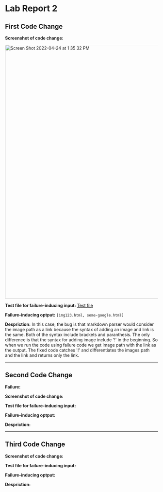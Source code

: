 # Lab Report 2

## First Code Change

**Screenshot of code change:**


<img width="835" alt="Screen Shot 2022-04-24 at 1 35 32 PM" src="https://user-images.githubusercontent.com/103089880/164995556-20ee7277-8be6-42ca-90a5-f54f7ecfe01e.png">



**Test file for failure-inducing input:**  [Test file](https://github.com/megupta06/markdown-parser/blob/6eb16e74e7d2c49f11b34ed1c2e0d6b9a6ad27d7/test-file2.md)


**Failure-inducing optput:**  ```[img123.html, some-google.html]```



**Despriction:**  In this case, the bug is that markdown parser would consider the image path as a link because the syntax of adding an image and link is the same. Both of the syntax include brackets and paranthesis. The only difference is that the syntax for adding image include '!' in the beginning. So when we run the code using failure code we get image path with the link as the output. The fixed code catches '!' and differentiates the images path and the link and returns only the link.


****************************

## Second Code Change

**Failure:** 


**Screenshot of code change:**

**Test file for failure-inducing input:** 

**Failure-inducing optput:**


**Despriction:** 

*************************************


## Third Code Change

**Screenshot of code change:**

**Test file for failure-inducing input:** 

**Failure-inducing optput:**


**Despriction:** 
